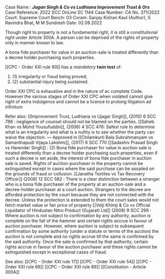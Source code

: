 Case Name : ***Jagan Singh & Co vs Ludhiana Improvement Trust & Ors***
Case Reference: 2022 SCC OnLine SC 1144
Case Number: CA No. 371/2022
Court: Supreme Court
Bench: 03
Coram: Sanjay Kishan Kaul (Author), S Ravindra Bhat, M M Sundresh
Date: 02.09.2022

Though right to property is not a fundamental right, it is still a constitutional right under Article 300A. A person can be deprived of the rights of property only in  manner known to law.

A bona fide purchaser for value in an auction-sale is treated differently than a decree holder purchasing such properties. 

[[CPC - Order XXI rule 90]] has a *mandatory* **twin test** of:
1. (1) irregularity or fraud being proved;
2. (2) substantial injury being sustained.

Order XXI CPC is exhaustive and in the nature of ac complete Code. However the various stages of Order XXI CPC when violated cannot give right of extra indulgence and cannot be a licence to prolong litigation ad infinitum



Refer also:
[[Improvement Trust, Ludhiana vs Ujagar Singh]], (2010) 6 SCC 786 : negligence of counsel should not be blamed on the parties.
[[Saheb Khan vs Mohd Yousufuddin]], (2006) 4 SCC 476: Safest rule to determine what is an irregularity and what is a nullity is to see whether the party can waive the objection.  — Approved in [[Chilamkurti Bala Subrahmanyam vs Samanthapudi Vijaya Lakshmi]], (2017) 6 SCC 770
[[Sadashiv Prasad Singh vs Harender Singh]] : (2) Bona fide purchaser for value in auction sale is treated differently than a decree holder purchasing such properties, even if such a decree is set aside, the interest of bona fide purchaser in auction sale is saved. Rights of auction-purchaser in the property cannot be extinguished except in cases where the said purchase can be assailed on the grounds of fraud or collusion.
[[Janatha Textiles vs Tax Recovery Officer]] (2008) 12 SCC 582 : There is a clear distinction between a stranger who is a bona fide purchaser of the property at an auction-sale and a decree-holder purchaser at a court auction. Strangers to the decree are afforded protection by the court because they are not connected with the decree. Unless the protection is extended to them the court sales would not fetch market value or fair price of property
[[Velji Khimji & Co vs Official Liquidator of Hindustan Nitro Product (Gujarat) Ltd]] (2008) 9 SCC 299 : Where auction is not subject to confirmation by any authority, auction is complete on the fall of the hammer and certain rights accrue in favour of auction purchaser. However, where auction is subject to subsequent confirmation by some authority (under a statute or terms of the auction) the auction is not complete and no rights accrue till the same is confirmed by the said authority. Once the sale is confirmed by that authority, certain rights accrue in favour of the auction purchaser and these rights cannot be extinguished except in exceptional cases of fraud.

See also:
[[CPC - Order XXI rule 17]]
[[CPC - Order XXI rule 54]]
[[CPC - Order XXI rule 66]]
[[CPC - Order XXI rule 89]]
[[Constitution - Article 300A]]

